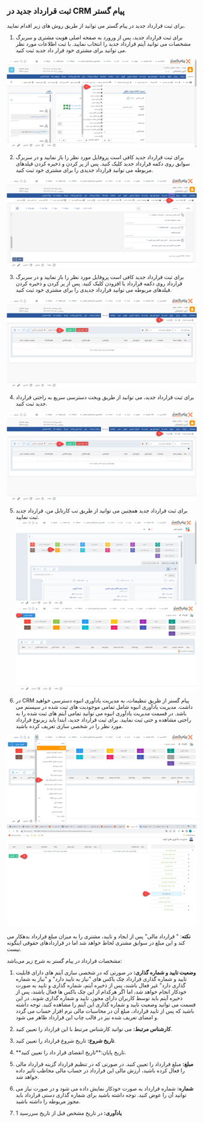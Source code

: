 ## ثبت قرارداد جدید در CRM  پیام گستر
برای ثبت قرارداد جدید در پیام گستر می توانید از طریق روش های زیر اقدام نمایید.
1.	برای ثبت قرارداد جدید، پس از ورورد به صفحه اصلی هویت مشتری و سربرگ مشخصات می توانید آیتم قرارداد جدید را انتخاب نمایید. با ثبت اطلاعات مورد نظر می توانید برای مشتری خود قرار داد جدید ثبت کنید.

![ثبت قرارداد جدید 1](./Images/Contract-Registration1.png)



2.	برای ثبت قرارداد جدید کافی است پروفایل مورد نظر را باز نمایید و در سربرگ سوابق روی دکمه قرارداد جدید کلیک کنید. پس از پر کردن  و ذخیره کردن فیلدهای مربوطه می توانید قرارداد جدیدی را برای مشتری خود ثبت کنید.

![ثبت قرارداد جدید 2](./Images/Contract-Registration2.png)


3.	برای ثبت قرارداد جدید کافی است پروفایل مورد نظر را باز نمایید و در سربرگ قرارداد روی دکمه قرارداد یا افزودن کلیک کنید. پس از پر کردن  و ذخیره کردن فیلدهای مربوطه می توانید قرارداد جدیدی را برای مشتری خود ثبت کنید.

![ثبت قرارداد جدید 3](./Images/Contract-Registration3.png)


4.	برای ثبت قرارداد جدید، می توانید از طریق ویجت دسترسی سریع به راحتی قرارداد جدید ثبت کنید.

![ثبت قرارداد جدید 4](./Images/Contract-Registration4.png)

5.	برای ثبت قرارداد جدید همچنین می توانید از طریق تب کارتابل من، قرارداد جدید ثبت نمایید.
![ثبت قرارداد جدید 5](./Images/Contract-Registration5-1.png)
![ثبت قرارداد جدید 5](./Images/Contract-Registration5-2.png)


6.	در CRM پیام گستر از طریق تنظیمات، به مدیریت یادآوری انبوه دسترسی خواهید داشت. مدیریت یادآوری انبوه شامل تمامی موجودیت های ثبت شده در سیستم می باشد. در قسمت مدیریت یادآوری انبوه می توانید تمامی آیتم های ثبت شده را به راحتی مشاهده و حتی ثبت نمایید. برای ثبت قرارداد جدید، ابتدا باید زیرنوع قرارداد مورد نظر را در شخصی سازی تعریف کرده باشید.

![ثبت قرارداد جدید 6](./Images/Contract-Registration6-1.png)
![ثبت قرارداد جدید 6](./Images/Contract-Registration6-2.png)

**نکته**: " قرارداد مالی" پس از ایجاد و تایید، مشتری را به میزان مبلغ قرارداد بدهکار می کند و این مبلغ در سوابق مشتری لحاظ خواهد شد اما در قراردادهای حقوقی اینگونه نیست.

مشخصات قرارداد در پیام گستر به شرح زیر می‌باشد:

1. **وضعیت تایید و شماره گذاری:** در صورتی که در شخصی سازی آیتم های دارای قابلیت تایید و شماره گذاری قرارداد چک باکس های "نیاز به تایید دارد" و "نیاز به شماره گذاری دارد" غیر فعال باشند، پس از ذخیره آیتم، شماره گذاری و تایید به صورت خودکار انجام خواهد شد، اما اگر هرکدام از این چک باکس ها فعال باشند، پس از ذخیره آیتم باید توسط کاربران دارای مجوز، تایید و شماره گذاری شوند. در این قسمت می توانید وضعیت تایید و شماره گذاری این آیتم را مشاهده کنید. توجه داشته باشید که پس از تایید قرارداد، مبلغ آن در محاسبات مالی نرم افزار حساب می گردد و امضای تعریف شده نیز در قالب چاپ این قرارداد ظاهر می شود.

2. **کارشناس مرتبط:** می توانید کارشناس مرتبط با این قرارداد را تعیین کنید.

3. **تاریخ شروع:** تاریخ شروع قرارداد را تعیین کنید.
4. **تاریخ پایان:**تاریخ انقضای قرار داد را تعیین کنید.
5. **مبلغ:**  مبلغ قرارداد را تعیین کنید. در صورتی که در تنظیم قرارداد گزینه قرارداد مالی را فعال کرده باشید، ارزش مالی این قرارداد در حساب مالی مخاطب تاثیر داده خواهد شد. 
6. **شماره:**  شماره قرارداد به صورت خودکار نمایش داده می شود و در صورت نیاز می توانید آن را عوض کنید. توجه داشته باشید برای شماره گذاری دستی قرارداد باید مجوز مربوطه را داشته باشید.
7. **یادآوری:** در تاریخ مشخص قبل از تاریخ سررسید 
1